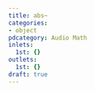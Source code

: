 ```yaml
---
title: abs~
categories:
- object
pdcategory: Audio Math
inlets:
  1st: {}
outlets:
  1st: {}
draft: true
---
```


